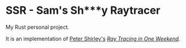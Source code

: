 # SSR - Sam's Sh\*\*\*y Raytracer

My Rust personal project.

It is an implementation of [Peter Shirley's](https://github.com/petershirley) *[Ray Tracing in One Weekend](https://raytracing.github.io/books/RayTracingInOneWeekend.html)*.
